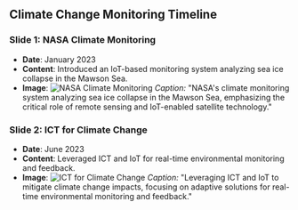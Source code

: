 ## Climate Change Monitoring Timeline

### Slide 1: NASA Climate Monitoring
- **Date**: January 2023
- **Content**: Introduced an IoT-based monitoring system analyzing sea ice collapse in the Mawson Sea.
- **Image**:
  ![NASA Climate Monitoring](../assets/images/Image1_mawsonsea_tm4_160px_aftercollapse.jpg)
  *Caption:* "NASA's climate monitoring system analyzing sea ice collapse in the Mawson Sea, emphasizing the critical role of remote sensing and IoT-enabled satellite technology."

### Slide 2: ICT for Climate Change
- **Date**: June 2023
- **Content**: Leveraged ICT and IoT for real-time environmental monitoring and feedback.
- **Image**:
  ![ICT for Climate Change](../assets/images/Image2_The-Impacts-of-ICT-on-Climate-Change-.jpg)
  *Caption:* "Leveraging ICT and IoT to mitigate climate change impacts, focusing on adaptive solutions for real-time environmental monitoring and feedback." 
